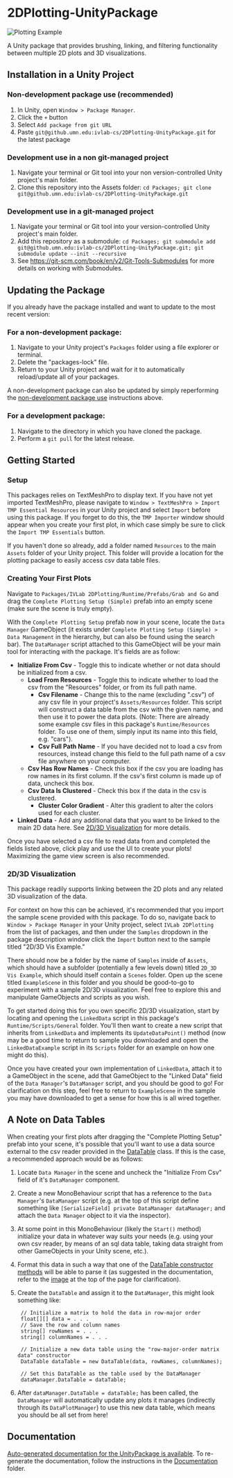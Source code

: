 # 2DPlotting-UnityPackage

![Plotting Example](../media/PlottingExample.gif?raw=true)

A Unity package that provides brushing, linking, and filtering functionality between multiple 2D plots and 3D visualizations.

## Installation in a Unity Project

### Non-development package use (recommended)
1. In Unity, open `Window > Package Manager`. 
2. Click the ```+``` button
3. Select ```Add package from git URL```
4. Paste ```git@github.umn.edu:ivlab-cs/2DPlotting-UnityPackage.git``` for the latest package

### Development use in a non git-managed project
1. Navigate your terminal or Git tool into your non version-controlled Unity project's main folder. 
2. Clone this repository into the Assets folder: ```cd Packages; git clone git@github.umn.edu:ivlab-cs/2DPlotting-UnityPackage.git```

### Development use in a git-managed project
1. Navigate your terminal or Git tool into your version-controlled Unity project's main folder. 
2. Add this repository as a submodule: ```cd Packages; git submodule add git@github.umn.edu:ivlab-cs/2DPlotting-UnityPackage.git; git submodule update --init --recursive```
3. See https://git-scm.com/book/en/v2/Git-Tools-Submodules for more details on working with Submodules. 

## Updating the Package

If you already have the package installed and want to update to the most recent version:

### For a non-development package:
1. Navigate to your Unity project's `Packages` folder using a file explorer or terminal.
2. Delete the "packages-lock" file.
3. Return to your Unity project and wait for it to automatically reload/update all of your packages.

A non-development package can also be updated by simply reperforming the [non-development package use](#non-development-package-use-recommended) instructions above.

### For a development package:
1. Navigate to the directory in which you have cloned the package.
2. Perform a `git pull` for the latest release.

## Getting Started

### Setup

This packages relies on TextMeshPro to display text. If you have not yet imported TextMeshPro, please navigate to `Window > TextMeshPro > Import TMP Essential Resources` in your Unity project and select `Import` before using this package. If you forget to do this, the `TMP Importer` window should appear when you create your first plot, in which case simply be sure to click the `Import TMP Essentials` button.

If you haven't done so already, add a folder named `Resources` to the main `Assets` folder of your Unity project. This folder will provide a location for the plotting package to easily access csv data table files.

### Creating Your First Plots

Navigate to `Packages/IVLab 2DPlotting/Runtime/Prefabs/Grab and Go` and drag the `Complete Plotting Setup (Simple)` prefab into an empty scene (make sure the scene is truly empty).

With the `Complete Plotting Setup` prefab now in your scene, locate the `Data Manager` GameObject (it exists under `Complete Plotting Setup (Simple) > Data Management` in the hierarchy, but can also be found using the search bar). The `DataManager` script attached to this GameObject will be your main tool for interacting with the package. It's fields are as follow:
- **Initialize From Csv** - Toggle this to indicate whether or not data should be initialized from a csv.
  - **Load From Resources** - Toggle this to indicate whether to load the csv from the "Resources" folder, or from its full path name.
    - **Csv Filename** - Change this to the name (excluding ".csv") of any csv file in your project's `Assets/Resources` folder. This script will construct a data table from the csv with the given name, and then use it to power the data plots. (Note: There are already some example csv files in this package's `Runtime/Resources` folder. To use one of them, simply input its name into this field, e.g. "cars").
    - **Csv Full Path Name** - If you have decided not to load a csv from resources, instead change this field to the full path name of a csv file anywhere on your computer.
  - **Csv Has Row Names** - Check this box if the csv you are loading has row names in its first column. If the csv's first column is made up of data, uncheck this box.
  - **Csv Data Is Clustered** - Check this box if the data in the csv is clustered.
    - **Cluster Color Gradient** - Alter this gradient to alter the colors used for each cluster.
- **Linked Data** - Add any additional data that you want to be linked to the main 2D data here. See [2D/3D Visualization](#2d3d-visualization) for more details.

Once you have selected a csv file to read data from and completed the fields listed above, click play and use the UI to create your plots! Maximizing the game view screen is also recommended. 

### 2D/3D Visualization

This package readily supports linking between the 2D plots and any related 3D visualization of the data. 

For context on how this can be achieved, it's recommended that you import the sample scene provided with this package. To do so, navigate back to `Window > Package Manager` in your Unity project, select `IVLab 2DPlotting` from the list of packages, and then under the `Samples` dropdown in the package description window click the `Import` button next to the sample titled "2D/3D Vis Example." 

There should now be a folder by the name of `Samples` inside of `Assets`, which should have a subfolder (potentially a few levels down) titled `2D_3D Vis Example`, which should itself contain a `Scenes` folder. Open up the scene titled `ExampleScene` in this folder and you should be good-to-go to experiment with a sample 2D/3D visualization. Feel free to explore this and manipulate GameObjects and scripts as you wish.

To get started doing this for you own specific 2D/3D visualization, start by locating and opening the `LinkedData` script in this package's `Runtime/Scripts/General` folder. You'll then want to create a new script that inherits from `LinkedData` and implements its `UpdateDataPoint()` method (now may be a good time to return to sample you downloaded and open the `LinkedDataExample` script in its `Scripts` folder for an example on how one might do this). 

Once you have created your own implementation of `LinkedData`, attach it to a GameObject in the scene, add that GameObject to the "Linked Data" field of the `Data Manager`'s `DataManager` script, and you should be good to go! For clarification on this step, feel free to return to `ExampleScene` in the sample you may have downloaded to get a sense for how this is all wired together.

## A Note on Data Tables

When creating your first plots after dragging the "Complete Plotting Setup" prefab into your scene, it's possible that you'll want to use a data source external to the csv reader provided in the [DataTable](https://pages.github.umn.edu/ivlab-cs/2DPlotting-UnityPackage/api/IVLab.Plotting.DataTable.html) class. If this is the case, a recommended approach would be as follows:
1. Locate `Data Manager` in the scene and uncheck the "Initialize From Csv" field of it's `DataManager` component.
2. Create a new MonoBehaviour script that has a reference to the `Data Manager`'s `DataManager` script (e.g. at the top of this script define something like `[SerializeField] private DataManager dataManager;` and attach the `Data Manager` object to it via the inspector).
3. At some point in this MonoBehaviour (likely the `Start()` method) initialize your data in whatever way suits your needs (e.g. using your own csv reader, by means of an sql data table, taking data straight from other GameObjects in your Unity scene, etc.).
4. Format this data in such a way that one of the [DataTable constructor methods](https://pages.github.umn.edu/ivlab-cs/2DPlotting-UnityPackage/api/IVLab.Plotting.DataTable.html) will be able to parse it (as suggested in the documentation, refer to the [image](https://pages.github.umn.edu/ivlab-cs/2DPlotting-UnityPackage/api/IVLab.Plotting.DataTable.html) at the top of the page for clarification).
5. Create the `DataTable` and assign it to the `DataManager`, this might look something like:
        
        // Initialize a matrix to hold the data in row-major order
        float[][] data = . . .
        // Save the row and column names
        string[] rowNames = . . .
        string[] columnNames = . . .

        // Initialize a new data table using the "row-major-order matrix data" constructor
        DataTable dataTable = new DataTable(data, rowNames, columnNames);

        // Set this DataTable as the table used by the DataManager
        dataManager.DataTable = dataTable;
6. After `dataManager.DataTable = dataTable;` has been called, the `DataManager` will automatically update any plots it manages (indirectly through its `DataPlotManager`) to use this new data table, which means you should be all set from here!

## Documentation
[Auto-generated documentation for the UnityPackage is available](https://pages.github.umn.edu/ivlab-cs/2DPlotting-UnityPackage/api/IVLab.Plotting.html). To re-generate the documentation, follow the instructions in the [Documentation](https://github.umn.edu/ivlab-cs/2DPlotting-UnityPackage/tree/master/Documentation) folder.
